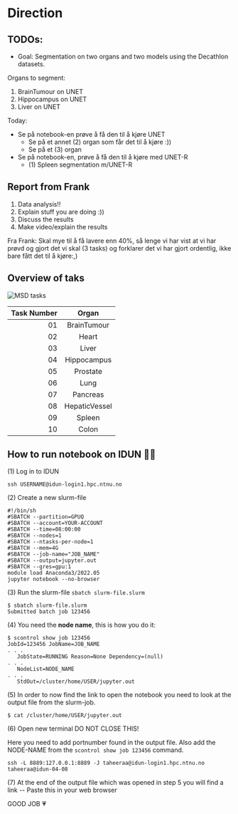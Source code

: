 # Direction 

## TODOs:
- Goal: Segmentation on two organs and two models using the Decathlon datasets.

Organs to segment: 
1. BrainTumour on UNET
2. Hippocampus on UNET
3. Liver on UNET

Today: 
- Se på notebook-en prøve å få den til å kjøre UNET
    - Se på et annet (2) organ som får det til å kjøre :))
    - Se på et (3) organ
- Se på notebook-en, prøve å få den  til å kjøre med UNET-R
    - (1) Spleen segmentation m/UNET-R

## Report from Frank 

1. Data analysis!! 
2. Explain stuff you are doing :)) 
3. Discuss the results
4. Make video/explain the results

Fra Frank: Skal mye til å få lavere enn 40%, så lenge vi har vist at vi har prøvd og gjort det vi skal (3 tasks) og forklarer det vi har gjort ordentlig, ikke bare fått det til å kjøre:,)

## Overview of taks

![MSD tasks](https://media.springernature.com/full/springer-static/image/art%3A10.1038%2Fs41467-022-30695-9/MediaObjects/41467_2022_30695_Fig1_HTML.png)

| Task Number | Organ              |
|------------:|:------------------:|
| 01          | BrainTumour        |
| 02          | Heart              |
| 03          | Liver              |
| 04          | Hippocampus        |
| 05          | Prostate           |
| 06          | Lung               |
| 07          | Pancreas           |
| 08          | HepaticVessel      |
| 09          | Spleen             |
| 10          | Colon              |

## How to run notebook on IDUN 😮‍💨

(1) Log in to IDUN

````
ssh USERNAME@idun-login1.hpc.ntnu.no
````

(2) Create a new slurm-file 

````
#!/bin/sh
#SBATCH --partition=GPUQ
#SBATCH --account=YOUR-ACCOUNT
#SBATCH --time=08:00:00
#SBATCH --nodes=1
#SBATCH --ntasks-per-node=1
#SBATCH --mem=4G
#SBATCH --job-name="JOB_NAME"
#SBATCH --output=jupyter.out
#SBATCH --gres=gpu:1
module load Anaconda3/2022.05
jupyter notebook --no-browser
````

(3) Run the slurm-file `sbatch slurm-file.slurm`

````
$ sbatch slurm-file.slurm
Submitted batch job 123456
````

(4) You need the **node name**, this is how you do it: 
````
$ scontrol show job 123456
JobId=123456 JobName=JOB_NAME
. . .
   JobState=RUNNING Reason=None Dependency=(null)
. . .
   NodeList=NODE_NAME
. . .
   StdOut=/cluster/home/USER/jupyter.out
````

(5) In order to now find the link to open the notebook you need to look at the output file from the slurm-job. 

````
$ cat /cluster/home/USER/jupyter.out
````

(6) Open new terminal DO NOT CLOSE THIS!

Here you need to add portnumber found in the output file. Also add the NODE-NAME from the `scontrol show job 123456` command.
````
ssh -L 8889:127.0.0.1:8889 -J taheeraa@idun-login1.hpc.ntnu.no taheeraa@idun-04-08
````

(7) At the end of the output file which was opened in step 5 you will find a link -- Paste  this in  your web browser

GOOD JOB 💗
